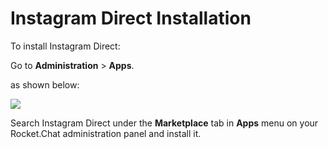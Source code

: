 # Instagram Direct Installation

To install Instagram Direct:

Go to **Administration** > **Apps**.

as shown below:

![](<../../../../.gitbook/assets/2021-11-20\_23-29-48 (1) (1) (1) (1) (12) (10) (28).png>)

Search Instagram Direct under the **Marketplace** tab in **Apps** menu on your Rocket.Chat administration panel and install it.
